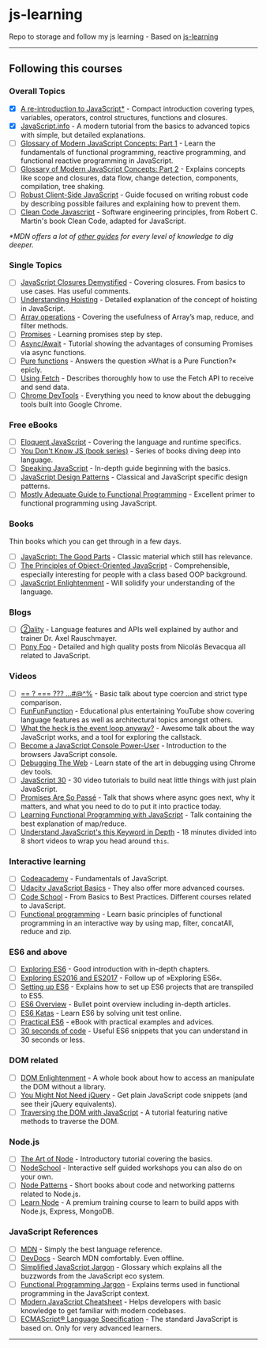 # js-learning

Repo to storage and follow my js learning - Based on [js-learning](https://github.com/micromata/awesome-javascript-learning)

---

## Following this courses

### Overall Topics

- [x] [A re-introduction to JavaScript\*](https://developer.mozilla.org/en-US/docs/Web/JavaScript/A_re-introduction_to_JavaScript) - Compact introduction covering types, variables, operators, control structures, functions and closures.
- [X] [JavaScript.info](http://javascript.info) - A modern tutorial from the basics to advanced topics with simple, but detailed explanations.
- [ ] [Glossary of Modern JavaScript Concepts: Part 1](https://auth0.com/blog/glossary-of-modern-javascript-concepts/) - Learn the fundamentals of functional programming, reactive programming, and functional reactive programming in JavaScript.
- [ ] [Glossary of Modern JavaScript Concepts: Part 2](https://auth0.com/blog/glossary-of-modern-javascript-concepts-part-2/) - Explains concepts like scope and closures, data flow, change detection, components, compilation, tree shaking.
- [ ] [Robust Client-Side JavaScript](https://molily.de/robust-javascript/) - Guide focused on writing robust code by describing possible failures and explaining how to prevent them.
- [ ] [Clean Code Javascript](https://github.com/ryanmcdermott/clean-code-javascript) - Software engineering principles, from Robert C. Martin's book Clean Code, adapted for JavaScript. 

_\*MDN offers a lot of [other guides](https://developer.mozilla.org/en-US/docs/Web/JavaScript/Guide) for every level of knowledge to dig deeper._

### Single Topics

- [ ] [JavaScript Closures Demystified](https://www.sitepoint.com/javascript-closures-demystified/) - Covering closures. From basics to use cases. Has useful comments.
- [ ] [Understanding Hoisting](https://scotch.io/tutorials/understanding-hoisting-in-javascript) - Detailed explanation of the concept of hoisting in JavaScript.
- [ ] [Array operations](https://danmartensen.svbtle.com/javascripts-map-reduce-and-filter) - Covering the usefulness of Array’s map, reduce, and filter methods.
- [ ] [Promises](http://www.sohamkamani.com/blog/2016/08/28/incremenal-tutorial-to-promises/) - Learning promises step by step.
- [ ] [Async/Await](https://hackernoon.com/6-reasons-why-javascripts-async-await-blows-promises-away-tutorial-c7ec10518dd9) - Tutorial showing the advantages of consuming Promises via async functions.
- [ ] [Pure functions](https://medium.com/javascript-scene/master-the-javascript-interview-what-is-a-pure-function-d1c076bec976) - Answers the question »What is a Pure Function?« epicly.
- [ ] [Using Fetch](https://developer.mozilla.org/en-US/docs/Web/API/Fetch_API/Using_Fetch) - Describes thoroughly how to use the Fetch API to receive and send data.
- [ ] [Chrome DevTools](https://developers.google.com/web/tools/chrome-devtools/) - Everything you need to know about the debugging tools built into Google Chrome.

### Free eBooks

- [ ] [Eloquent JavaScript](http://eloquentjavascript.net) - Covering the language and runtime specifics.
- [ ] [You Don't Know JS (book series)](https://github.com/getify/You-Dont-Know-JS) - Series of books diving deep into language.
- [ ] [Speaking JavaScript](http://speakingjs.com) - In-depth guide beginning with the basics.
- [ ] [JavaScript Design Patterns](http://addyosmani.com/resources/essentialjsdesignpatterns/book/) - Classical and JavaScript specific design patterns.
- [ ] [Mostly Adequate Guide to Functional Programming](https://mostly-adequate.gitbooks.io/mostly-adequate-guide/) - Excellent primer to functional programming using JavaScript.

### Books

Thin books which you can get through in a few days.

- [ ] [JavaScript: The Good Parts](http://shop.oreilly.com/product/9780596517748.do) - Classic material which still has relevance.
- [ ] [The Principles of Object-Oriented JavaScript](https://www.nostarch.com/oojs) - Comprehensible, especially interesting for people with a class based OOP background.
- [ ] [JavaScript Enlightenment](http://shop.oreilly.com/product/0636920027713.do) - Will solidify your understanding of the language.

### Blogs

- [ ] [②ality](http://www.2ality.com) - Language features and APIs well explained by author and trainer Dr. Axel Rauschmayer.
- [ ] [Pony Foo](https://ponyfoo.com) - Detailed and high quality posts from Nicolás Bevacqua all related to JavaScript.

### Videos

- [ ] [== ? === ??? ...#@^%](https://www.youtube.com/watch?v=qGyqzN0bjhc) - Basic talk about type coercion and strict type comparison.
- [ ] [FunFunFunction](https://www.youtube.com/channel/UCO1cgjhGzsSYb1rsB4bFe4Q) - Educational plus entertaining YouTube show covering language features as well as architectural topics amongst others.
- [ ] [What the heck is the event loop anyway?](http://latentflip.com/loupe/?code=JC5vbignYnV0dG9uJywgJ2NsaWNrJywgZnVuY3Rpb24gb25DbGljaygpIHsKICAgIHNldFRpbWVvdXQoZnVuY3Rpb24gdGltZXIoKSB7CiAgICAgICAgY29uc29sZS5sb2coJ1lvdSBjbGlja2VkIHRoZSBidXR0b24hJyk7ICAgIAogICAgfSwgMjAwMCk7Cn0pOwoKY29uc29sZS5sb2coIkhpISIpOwoKc2V0VGltZW91dChmdW5jdGlvbiB0aW1lb3V0KCkgewogICAgY29uc29sZS5sb2coIkNsaWNrIHRoZSBidXR0b24hIik7Cn0sIDUwMDApOwoKY29uc29sZS5sb2coIldlbGNvbWUgdG8gbG91cGUuIik7!!!PGJ1dHRvbj5DbGljayBtZSE8L2J1dHRvbj4%3D) - Awesome talk about the way JavaScript works, and a tool for exploring the callstack.
- [ ] [Become a JavaScript Console Power-User](https://www.youtube.com/watch?v=4mf_yNLlgic) - Introduction to the browsers JavaScript console.
- [ ] [Debugging The Web](https://www.youtube.com/watch?v=HF1luRD4Qmk) - Learn state of the art in debugging using Chrome dev tools.
- [ ] [JavaScript 30](https://javascript30.com) - 30 video tutorials to build neat little things with just plain JavaScript.
- [ ] [Promises Are So Passé](https://vimeo.com/181328943) - Talk that shows where async goes next, why it matters, and what you need to do to put it into practice today.
- [ ] [Learning Functional Programming with JavaScript](https://www.youtube.com/watch?v=e-5obm1G_FY) - Talk containing the best explanation of map/reduce.
- [ ] [Understand JavaScript's this Keyword in Depth](https://egghead.io/courses/understand-javascript-s-this-keyword-in-depth) - 18 minutes divided into 8 short videos to wrap you head around `this`.

### Interactive learning

- [ ] [Codeacademy](https://www.codecademy.com/learn/javascript) - Fundamentals of JavaScript.
- [ ] [Udacity JavaScript Basics](https://www.udacity.com/course/javascript-basics--ud804) - They also offer more advanced courses.
- [ ] [Code School](https://www.codeschool.com/learn/javascript) - From Basics to Best Practices. Different courses related to JavaScript.
- [ ] [Functional programming](http://reactivex.io/learnrx/) - Learn basic principles of functional programming in an interactive way by using map, filter, concatAll, reduce and zip.

### ES6 and above

- [ ] [Exploring ES6](http://exploringjs.com/es6.html) - Good introduction with in-depth chapters.
- [ ] [Exploring ES2016 and ES2017](http://exploringjs.com/es2016-es2017.html) - Follow up of »Exploring ES6«.
- [ ] [Setting up ES6](http://exploringjs.com/setting-up-es6.html) - Explains how to set up ES6 projects that are transpiled to ES5.
- [ ] [ES6 Overview](https://ponyfoo.com/articles/es6) - Bullet point overview including in-depth articles.
- [ ] [ES6 Katas](http://es6katas.org) - Learn ES6 by solving unit test online.
- [ ] [Practical ES6](https://github.com/mjavascript/practical-es6) - eBook with practical examples and advices.
- [ ] [30 seconds of code](https://github.com/Chalarangelo/30-seconds-of-code) - Useful ES6 snippets that you can understand in 30 seconds or less.

### DOM related

- [ ] [DOM Enlightenment](http://domenlightenment.com) - A whole book about how to access an manipulate the DOM without a library.
- [ ] [You Might Not Need jQuery](http://youmightnotneedjquery.com) - Get plain JavaScript code snippets (and see their jQuery equivalents).
- [ ] [Traversing the DOM with JavaScript](https://zellwk.com/blog/dom-traversals/) - A tutorial featuring native methods to traverse the DOM.

### Node.js

- [ ] [The Art of Node](https://github.com/maxogden/art-of-node#readme) - Introductory tutorial covering the basics.
- [ ] [NodeSchool](https://nodeschool.io) - Interactive self guided workshops you can also do on your own.
- [ ] [Node Patterns](http://nodepatternsbooks.com) - Short books about code and networking patterns related to Node.js.
- [ ] [Learn Node](https://learnnode.com) - A premium training course to learn to build apps with Node.js, Express, MongoDB.

### JavaScript References

- [ ] [MDN](https://developer.mozilla.org/docs/Web/JavaScript/Reference) - Simply the best language reference.
- [ ] [DevDocs](http://devdocs.io/javascript) - Search MDN comfortably. Even offline.
- [ ] [Simplified JavaScript Jargon](http://jargon.js.org) - Glossary which explains all the buzzwords from the JavaScript eco system.
- [ ] [Functional Programming Jargon](https://functional.works-hub.com/blog/Functional-Programming-Jargon) - Explains terms used in functional programming in the JavaScript context.
- [ ] [Modern JavaScript Cheatsheet](https://github.com/mbeaudru/modern-js-cheatsheet) - Helps developers with basic knowledge to get familiar with modern codebases.
- [ ] [ECMAScript® Language Specification](http://ecma-international.org/publications/standards/Ecma-262.htm) - The standard JavaScript is based on. Only for very advanced learners.

---
